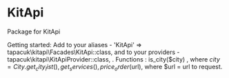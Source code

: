 # KitApi
Package for KitApi

 Getting started: Add to your aliases -  'KitApi' => tapacuk\kitapi\Facades\KitApi::class, and to your providers - tapacuk\kitapi\KitApiProvider::class, . Functions : is_city($city) , where $city = City. get_city_list() , get_services() , price_order($url), where $url = url to request. 

